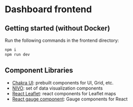 # Dashboard frontend

## Getting started (without Docker)
Run the following commands in the frontend directory:
```bash
npm i
npm run dev
```

## Component Libraries
- [Chakra UI](https://v2.chakra-ui.com/docs/components): prebuilt components for UI, Grid, etc. 
- [NIVO](https://nivo.rocks/components/): set of data visualization components
- [React Leaflet](https://react-leaflet.js.org/): react components for Leaflet maps
- [React gauge component](https://antoniolago.github.io/react-gauge-component/): Gauge components for React